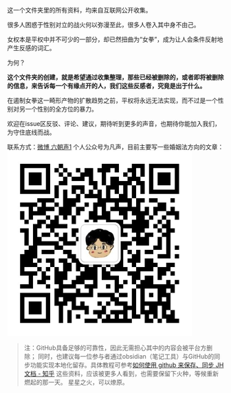 这一个文件夹里的所有资料，均来自互联网公开收集。

很多人困惑于性别对立的战火何以弥漫至此，很多人卷入其中身不由己。

女权本是平权中并不可少的一部分，却已然扭曲为“女拳”，成为让人会条件反射地产生反感的词汇。

为何？

**这个文件夹的创建，就是希望通过收集整理，那些已经被删除的，或者即将被删除的信息，来告诉每一个有缘点开的人，我们这些反感者，究竟是出于什么。**

在遏制女拳这一畸形产物的扩散趋势之前，平权将永远无法实现，而不过是一个性别对另一个性别的全方位的暴力。

欢迎在issue区反驳、评论、建议，期待听到更多的声音，也期待你能加入我们，为守住底线而战。

联系方式：[微博 六朝声1](https://weibo.com/u/7774067855)
个人公众号为凡声，目前主要写一些婚姻法方向的文章：[![qrcode1673893952732.jpg](https://raw.githubusercontent.com/bluntvoice/mypic/main/qrcode1673893952732.jpg)](https://raw.githubusercontent.com/bluntvoice/mypic/main/qrcode1673893952732.jpg)

> 注：GitHub具备足够的可靠性，因此无需担心其中的内容会被平台方删除；
> 同时，也建议每一位参与者通过obsidian（笔记工具）与GitHub的同步功能实现本地化留存。具体教程可参考[如何使用 github 来保存、同步 JH 文档 - 知乎](https://zhuanlan.zhihu.com/p/380200295)
> 这些资料，应该被更多人看到，也需要保留下火种，等候重新燃起的那一天。
> 星星之火，可以燎原。